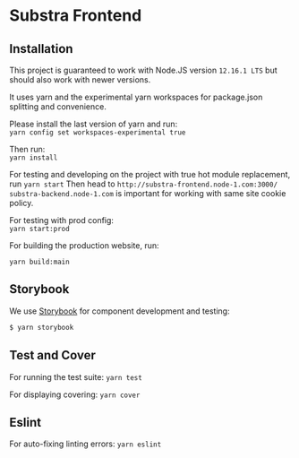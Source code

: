 # Substra Frontend

## Installation

This project is guaranteed to work with Node.JS version `12.16.1 LTS` but should also work with newer versions.

It uses yarn and the experimental yarn workspaces for package.json splitting and convenience.

Please install the last version of yarn and run:<br/>
`yarn config set workspaces-experimental true`

Then run:<br/>
`yarn install`

For testing and developing on the project with true hot module replacement, run
`yarn start`
Then head to `http://substra-frontend.node-1.com:3000/` `substra-backend.node-1.com` is important for working with same site cookie policy. 

For testing with prod config:<br/>
`yarn start:prod`

For building the production website, run:
```
yarn build:main
```

## Storybook

We use [Storybook](https://storybook.js.org/) for component development and testing:

```sh
$ yarn storybook
```

## Test and Cover

For running the test suite:
`yarn test`

For displaying covering:
`yarn cover`

## Eslint

For auto-fixing linting errors:
`yarn eslint`
